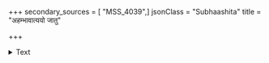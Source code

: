 +++
secondary_sources = [ "MSS_4039",]
jsonClass = "Subhaashita"
title = "अहम्भावात्ययो जातु"

+++

<details><summary>Text</summary>

अहंभावात्ययो जातु सुकरो न कथंचन।  
चेतनायामहम्भावो भौतिक्यां विजितः सकृत्।  
आध्यात्मिक्यां पुनश्चैष स्फीतः स्फुरति नोऽग्रतः॥
</details>
